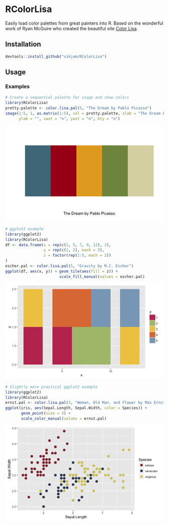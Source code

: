 # RColorLisa
Easily load color palettes from great painters into R. Based on the wonderful work of Ryan McGuire who created the beautiful site [Color Lisa](http://colorlisa.com).

## Installation
```R
devtools::install_github("vikjam/RColorLisa")
```

## Usage

### Examples
```R
# Create a sequential palette for usage and show colors
library(RColorLisa)
pretty.palette <- color.lisa.pal(5, "The Dream by Pablo Picasso")
image(1:5, 1, as.matrix(1:5), col = pretty.palette, xlab = "The Dream by Pablo Picasso",
      ylab = "", xaxt = "n", yaxt = "n", bty = "n")
```
![the-dream](figures/the-dream.png)

```R
# ggplot2 example
library(ggplot2)
library(RColorLisa)
df <- data.frame(x = rep(c(2, 5, 7, 9, 12), 2),
                 y = rep(c(1, 2), each = 5),
                 z = factor(rep(1:5, each = 2))
)
escher.pal <- color.lisa.pal(5, "Gravity by M.C. Escher")
ggplot(df, aes(x, y)) + geom_tile(aes(fill = z)) +
                        scale_fill_manual(values = escher.pal)
```
![escher-tile](figures/escher-tile.png)

```R
# Slightly more practical ggplot2 example
library(ggplot2)
library(RColorLisa)
ernst.pal <- color.lisa.pal(3, "Woman, Old Man, and Flower by Max Ernst")
ggplot(iris, aes(Sepal.Length, Sepal.Width, color = Species)) + 
       geom_point(size = 3) + 
       scale_color_manual(values = ernst.pal)
```
![iris-ernst](figures/iris-ernst.png)
